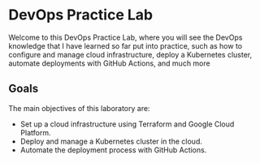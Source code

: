 # DevOps Practice Lab

Welcome to this DevOps Practice Lab, where you will see the DevOps knowledge that I have learned so far put into practice, such as how to configure and manage cloud infrastructure, deploy a Kubernetes cluster, automate deployments with GitHub Actions, and much more

## Goals

The main objectives of this laboratory are:

- Set up a cloud infrastructure using Terraform and Google Cloud Platform.
- Deploy and manage a Kubernetes cluster in the cloud.
- Automate the deployment process with GitHub Actions.
